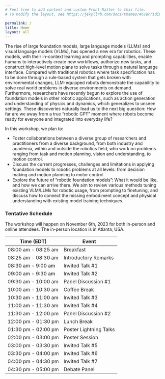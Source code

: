 ```yaml
---
# Feel free to add content and custom Front Matter to this file.
# To modify the layout, see https://jekyllrb.com/docs/themes/#overriding-theme-defaults

permalink: /
title: Home
layout: all
---
```


The rise of large foundation models, large language models (LLMs) and visual language models (VLMs), has opened a new era for robotics. These models, with their in-context learning and prompting capabilities, enable humans to interactively create new workflows, authorize new tasks, and construct high-level motion plans to solve tasks through a natural language interface. Compared with traditional robotics where task specification has to be done through a rule-based system that gets broken with environmental changes, LLM-equipped robots demonstrate the capability to solve real world problems in diverse environments on demand. Furthermore, researchers have recently begun to explore the use of foundation models in other robotic applications, such as action generation and understanding of physics and dynamics, which generalizes to unseen settings. These discoveries naturally lead us to the next big question: How far are we away from a true “robotic GPT” moment where robots become ready for everyone and integrated into everyday life?

In this workshop, we plan to:
- Foster collaborations between a diverse group of researchers and practitioners from a diverse background, from both industry and academia, within and outside the robotics field, who work on problems ranging from task and motion planning, vision and understanding, to motion control.
- Discuss the current progresses, challenges and limitations in applying foundation models to robotic problems at all levels: from decision making and motion planning to motor control. 
- Explore the future of “robotic foundation models”: What it would be like, and how we can arrive there. We aim to review various methods tuning existing VLM/LLMs for robotic usage, from prompting to finetuning, and discuss how to connect the missing embodiment concept and physical understanding with existing model training techniques.


### Tentative Schedule

The workshop will happen on November 6th, 2023 for both in-person and online attendees. The in-person location is in Atlanta, USA.  

<table>
<thead>
  <tr>
    <th>Time (EDT)</th>
    <th>Event</th>
  </tr>
</thead>

<tbody>
  <tr>
    <td>08:00 am - 08:25 am</td>
    <td>Breakfast</td>
  </tr>
  <tr>
    <td>08:25 am - 08:30 am</td>
    <td>Introductory Remarks</td>
  </tr>
  <tr>
    <td>08:30 am - 9:00 am</td>
    <td>Invited Talk #1</td>
  </tr>
  <tr>
    <td>09:00 am - 9:30 am</td>
    <td>Invited Talk #2</td>
  </tr>
  <tr>
    <td>09:30 am - 10:00 am</td>
    <td>Panel Discussion #1</td>
  </tr>
  <tr>
    <td>10:00 am - 10:30 am</td>
    <td>Coffee Break</td>
  </tr>
  <tr>
    <td>10:30 am - 11:00 am</td>
    <td>Invited Talk #3</td>
  </tr>
  <tr>
    <td>11:00 am - 11:30 am</td>
    <td>Invited Talk #4</td>
  </tr>
  <tr>
    <td>11:30 am - 12:00 pm</td>
    <td>Panel Discussion #2</td>
  </tr>
  <tr>
    <td>12:00 pm - 01:30 pm</td>
    <td>Lunch Break</td>
  </tr>
  <tr>
    <td>01:30 pm - 02:00 pm</td>
    <td>Poster Lightning Talks</td>
  </tr>
  <tr>
    <td>02:00 pm - 03:00 pm</td>
    <td>Poster Session</td>
  </tr>
  <tr>
    <td>03:00 pm - 03:30 pm</td>
    <td>Invited Talk #5</td>
  </tr>
  <tr>
    <td>03:30 pm - 04:00 pm</td>
    <td>Invited Talk #6</td>
  </tr>
  <tr>
    <td>04:00 pm - 04:30 pm</td>
    <td>Invited Talk #7</td>
  </tr>
  <tr>
    <td>04:30 pm - 05:00 pm</td>
    <td>Debate Panel</td>
  </tr>
</tbody>
</table>
